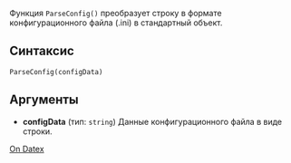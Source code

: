 Функция `ParseConfig()` преобразует строку в формате конфигурационного файла (.ini) в стандартный объект.

## Синтаксис
` ParseConfig(configData) `

## Аргументы
- **configData** (тип: `string`)
	Данные конфигурационного файла в виде строки.

[On Datex](http://docs.datex.ru/article.htm?id=7172076235998782828)